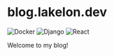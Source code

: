 # blog.lakelon.dev
![Docker](https://img.shields.io/badge/-Docker-2496ED?style=flat-square&logo=Docker&logoColor=white)
![Django](https://img.shields.io/badge/-Django-092E20?style=flat-square&logo=django&logoColor=white)
![React](https://img.shields.io/badge/-React-61DAFB?style=flat-square&logo=react&logoColor=black)

Welcome to my blog!
